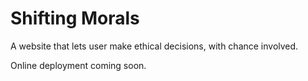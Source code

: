 # Shifting Morals
A website that lets user make ethical decisions, with chance involved.

Online deployment coming soon.
